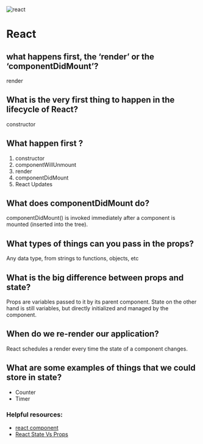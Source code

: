 ![react](https://i.ibb.co/bgwz2Ky/Webp-net-resizeimage-1.png)
# React


## what happens first, the ‘render’ or the ‘componentDidMount’?
 render
## What is the very first thing to happen in the lifecycle of React?
 constructor
## What happen first ? 
 1. constructor
 2. componentWillUnmount
 3. render
 4. componentDidMount
 5. React Updates
## What does componentDidMount do?
 componentDidMount() is invoked immediately after a component is mounted (inserted into the tree).

## What types of things can you pass in the props?
 Any data type, from strings to functions, objects, etc
## What is the big difference between props and state?
 Props are variables passed to it by its parent component. State on the other hand is still variables, but directly initialized and managed by the component.
## When do we re-render our application?
 React schedules a render every time the state of a component changes.
## What are some examples of things that we could store in state?
 - Counter
 - Timer


### Helpful resources:
- [react component](https://reactjs.org/docs/react-component.html)
- [React State Vs Props](https://www.youtube.com/watch?v=IYvD9oBCuJI)

